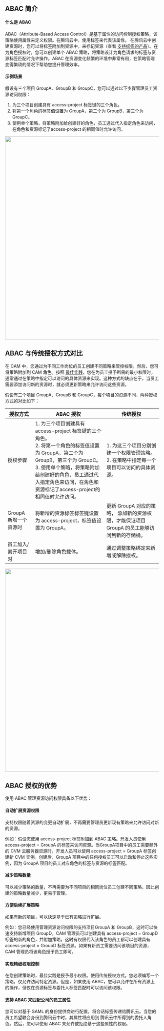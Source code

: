 ## ABAC 简介

#### 什么是 ABAC
ABAC（Attribute-Based Access Control）是基于属性的访问控制授权策略，该策略使用属性来定义权限。在腾讯云中，使用标签来代表该属性。
在腾讯云中创建资源时，您可以将标签附加到资源中，来标记资源（查看 [支持标签的产品](https://cloud.tencent.com/document/product/651/30727)）。在为角色授权时，您可以创建单个 ABAC 策略，将策略设计为角色请求的标签与资源标签匹配时允许操作。ABAC 在资源变化频繁的环境中非常有用，在策略管理变得繁琐的情况下帮助您提升管理效率。

#### 示例场景
假设有三个项目 GroupA、GroupB 和 GroupC，您可以通过以下步骤管理员工资源访问权限：
1. 为三个项目创建具有 access-project 标签键的三个角色。
2. 将第一个角色的标签值设置为 GroupA，第二个为 GroupB，第三个为 GroupC。
3. 使用单个策略，将策略附加给创建好的角色，员工通过代入指定角色来访问，在角色和资源标记了access-project 的相同值时允许访问。

<img src="https://qcloudimg.tencent-cloud.cn/raw/2f763187bc6be97160d100e7a34242c4.png" width="666px">


## ABAC 与传统授权方式对比
在 CAM 中，您通过为不同工作岗位的员工创建不同策略来管控权限，然后，您可将策略附加到 CAM 角色。按照 [最佳实践](https://cloud.tencent.com/document/product/598/73671)，您在为员工授予所需的最小权限时，通常通过在策略中指定可以访问的具体资源来实现。这种方式的缺点在于，当员工需要添加访问新的资源时，就必须更新策略来允许访问这些资源。

假设有三个项目 GroupA、GroupB 和 GroupC，每个项目的资源不同，两种授权方式的对比如下：

| 授权方式 | <nobr>ABAC 授权</nobr> | <nobr>传统授权</nobr> |
|---------|---------|---------|
| 授权步骤 | 1. 为三个项目创建具有 access-project 标签键的三个角色。<br>2. 将第一个角色的标签值设置为 GroupA，第二个为 GroupB，第三个为 GroupC。<br>3. 使用单个策略，将策略附加给创建好的角色，员工通过代入指定角色来访问，在角色和资源标记了access-project的相同值时允许访问。 | 1. 为这三个项目分别创建一个权限管理策略。<br>2. 在策略中指定每一个项目可以访问的具体资源。 |
| GroupA 新增一个资源时 | 将新增的资源标签标签键设置为 access-project，标签值设置为 GroupA。   | 更新 GroupA 对应的策略， 添加新的资源权限，才能保证项目 GroupA  的员工能够访问到新的存储桶。|
| 员工加入/离开项目时 |  增加/删除角色载体。  | 通过调整策略绑定来新增或解除授权。 | 

<img src="https://qcloudimg.tencent-cloud.cn/raw/8ce078d55bd0d50b715d87ccf1f765b2.png" width="666px">       



## ABAC 授权的优势
使用 ABAC 管理资源访问权限具备以下优势：


#### 自动扩展资源权限
支持权限随着资源的变更自动扩展，不再需要管理员更新现有策略来允许访问对新的资源。

例如：假设您使用 access-project 标签附加到 ABAC 策略。开发人员使用access-project = GroupA 的标签来访问资源。当GroupA项目中的员工需要额外的 CVM 云服务器资源时，开发人员可以使用 access-project = GroupA 标签创建新 CVM 实例。创建后，GroupA 项目中的任何授权员工可以启动和停止这些实例，因为 GroupA 项目的员工对应角色的标签与资源的标签匹配。

#### 减少策略数量
可以减少策略的数量，不再需要为不同项目的相同岗位员工创建不同策略，因此创建的策略数量减少，更易于管理。

#### 方便后续扩展策略
如果有新的项目，可以快速基于已有策略进行扩展。

例如：您已经使用管理资源访问权限的支持项目GroupA 和 GroupB，这时可以快速支持新增项目 GroupD。CAM 管理员可以创建具有 access-project = GroupD 标签的新的角色，并附加策略，这时有权限代入该角色的员工都可以创建具有 access-project = GroupD 标签资源。如果有新员工需要访问该项目的资源，CAM 管理员将该角色授予员工即可。

#### 实现精细权限控制
在您创建策略时，最佳实践是授予最小权限。使用传统授权方式，您必须编写一个策略，仅允许访问特定资源。但是，如果使用 ABAC，您可以允许在所有资源上的操作，但仅在资源标签与委托人标签匹配时可以访问该权限。

#### 支持 ABAC 来匹配公司的员工属性
您可以对基于 SAML 的身份提供商进行配置，将会话标签传递给腾讯云。当您的员工希望联合身份到腾讯云中时，其属性将应用到 腾讯云中所得到的委托人角色。然后，您可以使用 ABAC 来允许或拒绝基于这些属性的权限。
